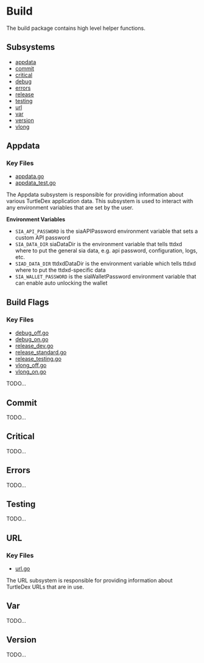 # Build
The build package contains high level helper functions.

## Subsystems
 - [appdata](#appdata)
 - [commit](#commit)
 - [critical](#critical)
 - [debug](#debug)
 - [errors](#errors)
 - [release](#release)
 - [testing](#testing)
 - [url](#url)
 - [var](#var)
 - [version](#version)
 - [vlong](#vlong)

## Appdata
### Key Files
 - [appdata.go](./appdata.go)
 - [appdata_test.go](./appdata_test.go)

The Appdata subsystem is responsible for providing information about various TurtleDex
application data. This subsystem is used to interact with any environment
variables that are set by the user.

**Environment Variables**
 - `SIA_API_PASSWORD` is the siaAPIPassword environment variable that sets a
   custom API password
 - `SIA_DATA_DIR` siaDataDir is the environment variable that tells ttdxd where 
    to put the general sia data, e.g. api password, configuration, logs, etc.
 - `SIAD_DATA_DIR` ttdxdDataDir is the environment variable which tells ttdxd 
    where to put the ttdxd-specific data
 - `SIA_WALLET_PASSWORD` is the siaWalletPassword environment variable that can
   enable auto unlocking the wallet

## Build Flags
### Key Files
 - [debug_off.go](./debug_off.go)
 - [debug_on.go](./debug_on.go)
 - [release_dev.go](./release_dev.go)
 - [release_standard.go](./release_standard.go)
 - [release_testing.go](./release_testing.go)
 - [vlong_off.go](./vlong_off.go)
 - [vlong_on.go](./vlong_on.go)

TODO...

## Commit
TODO...

## Critical
TODO...

## Errors
TODO...

## Testing
TODO...

## URL
### Key Files
 - [url.go](./url.go)

The URL subsystem is responsible for providing information about TurtleDex URLs that
are in use.

## Var
TODO...

## Version
TODO...
